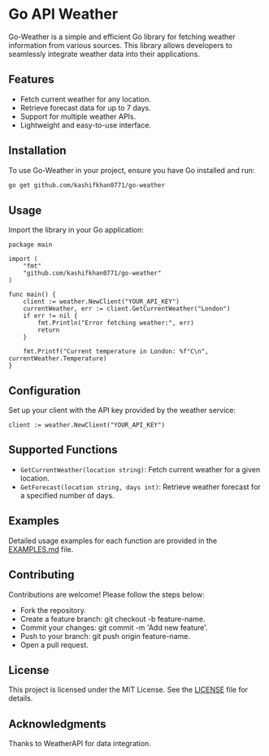 # Go API Weather

Go-Weather is a simple and efficient Go library for fetching weather information from various sources. This library allows developers to seamlessly integrate weather data into their applications.

## Features
- Fetch current weather for any location.
- Retrieve forecast data for up to 7 days.
- Support for multiple weather APIs.
- Lightweight and easy-to-use interface.

## Installation
To use Go-Weather in your project, ensure you have Go installed and run:
```bash
go get github.com/kashifkhan0771/go-weather
```

## Usage
Import the library in your Go application:


```
package main

import (
    "fmt"
    "github.com/kashifkhan0771/go-weather"
)

func main() {
    client := weather.NewClient("YOUR_API_KEY")
    currentWeather, err := client.GetCurrentWeather("London")
    if err != nil {
        fmt.Println("Error fetching weather:", err)
        return
    }

    fmt.Printf("Current temperature in London: %f°C\n", currentWeather.Temperature)
}
```

## Configuration
Set up your client with the API key provided by the weather service:

```
client := weather.NewClient("YOUR_API_KEY")
```

## Supported Functions
- `GetCurrentWeather(location string)`: Fetch current weather for a given location.
- `GetForecast(location string, days int)`: Retrieve weather forecast for a specified number of days.
## Examples
Detailed usage examples for each function are provided in the [EXAMPLES.md](https://github.com/that-ar-guy/go-weather/blob/update-readme.md/EXAMPLES.md) file.


## Contributing
Contributions are welcome! Please follow the steps below:

- Fork the repository.
- Create a feature branch: git checkout -b feature-name.
- Commit your changes: git commit -m 'Add new feature'.
- Push to your branch: git push origin feature-name.
- Open a pull request.

## License
This project is licensed under the MIT License. See the [LICENSE](https://github.com/kashifkhan0771/go-weather/blob/main/LICENSE) file for details.

## Acknowledgments
Thanks to WeatherAPI for data integration.
